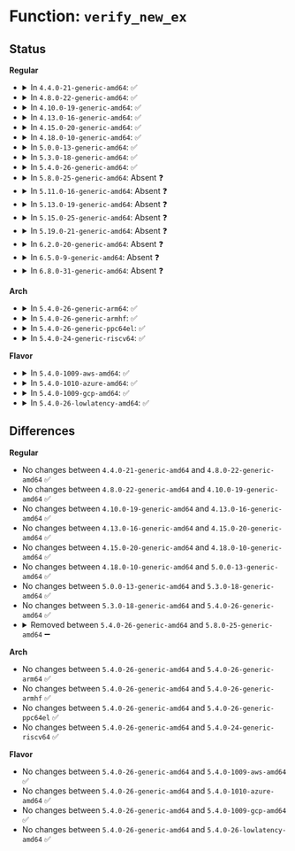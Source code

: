# Function: <code>verify_new_ex</code>

## Status
<b>Regular</b>
<ul>
<li>
<details>
<summary>In <code>4.4.0-21-generic-amd64</code>: ✅</summary>

```c
bool verify_new_ex(struct dev_cgroup * dev_cgroup, struct dev_exception_item * refex, enum devcg_behavior behavior)
```

```json
{
  "name": "verify_new_ex",
  "collision_type": "Unique Static",
  "inline_type": "No",
  "funcs": [
    {
      "addr": 18446744071582602688,
      "name": "verify_new_ex",
      "external": false,
      "loc": "security/device_cgroup.c:398",
      "file": "security/device_cgroup.c",
      "inline": "seen, unknown",
      "caller_inline": [],
      "caller_func": [
        "security/device_cgroup.c:devcgroup_access_write",
        "security/device_cgroup.c:devcgroup_access_write"
      ]
    }
  ],
  "symbols": [
    {
      "addr": 18446744071582602688,
      "name": "verify_new_ex",
      "section": ".text",
      "bind": "STB_LOCAL",
      "size": 92
    }
  ]
}
```
</details>
</li>
<li>
<details>
<summary>In <code>4.8.0-22-generic-amd64</code>: ✅</summary>

```c
bool verify_new_ex(struct dev_cgroup * dev_cgroup, struct dev_exception_item * refex, enum devcg_behavior behavior)
```

```json
{
  "name": "verify_new_ex",
  "collision_type": "Unique Static",
  "inline_type": "No",
  "funcs": [
    {
      "addr": 18446744071582847760,
      "name": "verify_new_ex",
      "external": false,
      "loc": "security/device_cgroup.c:398",
      "file": "security/device_cgroup.c",
      "inline": "seen, unknown",
      "caller_inline": [],
      "caller_func": [
        "security/device_cgroup.c:devcgroup_access_write",
        "security/device_cgroup.c:devcgroup_access_write"
      ]
    }
  ],
  "symbols": [
    {
      "addr": 18446744071582847760,
      "name": "verify_new_ex",
      "section": ".text",
      "bind": "STB_LOCAL",
      "size": 92
    }
  ]
}
```
</details>
</li>
<li>
<details>
<summary>In <code>4.10.0-19-generic-amd64</code>: ✅</summary>

```c
bool verify_new_ex(struct dev_cgroup * dev_cgroup, struct dev_exception_item * refex, enum devcg_behavior behavior)
```

```json
{
  "name": "verify_new_ex",
  "collision_type": "Unique Static",
  "inline_type": "No",
  "funcs": [
    {
      "addr": 18446744071582943808,
      "name": "verify_new_ex",
      "external": false,
      "loc": "security/device_cgroup.c:398",
      "file": "security/device_cgroup.c",
      "inline": "seen, unknown",
      "caller_inline": [],
      "caller_func": [
        "security/device_cgroup.c:devcgroup_access_write",
        "security/device_cgroup.c:devcgroup_access_write"
      ]
    }
  ],
  "symbols": [
    {
      "addr": 18446744071582943808,
      "name": "verify_new_ex",
      "section": ".text",
      "bind": "STB_LOCAL",
      "size": 92
    }
  ]
}
```
</details>
</li>
<li>
<details>
<summary>In <code>4.13.0-16-generic-amd64</code>: ✅</summary>

```c
bool verify_new_ex(struct dev_cgroup * dev_cgroup, struct dev_exception_item * refex, enum devcg_behavior behavior)
```

```json
{
  "name": "verify_new_ex",
  "collision_type": "Unique Static",
  "inline_type": "No",
  "funcs": [
    {
      "addr": 18446744071582993888,
      "name": "verify_new_ex",
      "external": false,
      "loc": "security/device_cgroup.c:398",
      "file": "security/device_cgroup.c",
      "inline": "seen, unknown",
      "caller_inline": [],
      "caller_func": [
        "security/device_cgroup.c:devcgroup_access_write",
        "security/device_cgroup.c:devcgroup_access_write"
      ]
    }
  ],
  "symbols": [
    {
      "addr": 18446744071582993888,
      "name": "verify_new_ex",
      "section": ".text",
      "bind": "STB_LOCAL",
      "size": 92
    }
  ]
}
```
</details>
</li>
<li>
<details>
<summary>In <code>4.15.0-20-generic-amd64</code>: ✅</summary>

```c
bool verify_new_ex(struct dev_cgroup * dev_cgroup, struct dev_exception_item * refex, enum devcg_behavior behavior)
```

```json
{
  "name": "verify_new_ex",
  "collision_type": "Unique Static",
  "inline_type": "No",
  "funcs": [
    {
      "addr": 18446744071583158256,
      "name": "verify_new_ex",
      "external": false,
      "loc": "security/device_cgroup.c:390",
      "file": "security/device_cgroup.c",
      "inline": "seen, unknown",
      "caller_inline": [],
      "caller_func": [
        "security/device_cgroup.c:devcgroup_access_write",
        "security/device_cgroup.c:devcgroup_access_write"
      ]
    }
  ],
  "symbols": [
    {
      "addr": 18446744071583158256,
      "name": "verify_new_ex",
      "section": ".text",
      "bind": "STB_LOCAL",
      "size": 92
    }
  ]
}
```
</details>
</li>
<li>
<details>
<summary>In <code>4.18.0-10-generic-amd64</code>: ✅</summary>

```c
bool verify_new_ex(struct dev_cgroup * dev_cgroup, struct dev_exception_item * refex, enum devcg_behavior behavior)
```

```json
{
  "name": "verify_new_ex",
  "collision_type": "Unique Static",
  "inline_type": "No",
  "funcs": [
    {
      "addr": 18446744071583363760,
      "name": "verify_new_ex",
      "external": false,
      "loc": "security/device_cgroup.c:390",
      "file": "security/device_cgroup.c",
      "inline": "seen, unknown",
      "caller_inline": [],
      "caller_func": [
        "security/device_cgroup.c:devcgroup_access_write",
        "security/device_cgroup.c:devcgroup_access_write"
      ]
    }
  ],
  "symbols": [
    {
      "addr": 18446744071583363760,
      "name": "verify_new_ex",
      "section": ".text",
      "bind": "STB_LOCAL",
      "size": 92
    }
  ]
}
```
</details>
</li>
<li>
<details>
<summary>In <code>5.0.0-13-generic-amd64</code>: ✅</summary>

```c
bool verify_new_ex(struct dev_cgroup * dev_cgroup, struct dev_exception_item * refex, enum devcg_behavior behavior)
```

```json
{
  "name": "verify_new_ex",
  "collision_type": "Unique Static",
  "inline_type": "No",
  "funcs": [
    {
      "addr": 18446744071583482512,
      "name": "verify_new_ex",
      "external": false,
      "loc": "security/device_cgroup.c:390",
      "file": "security/device_cgroup.c",
      "inline": "seen, unknown",
      "caller_inline": [],
      "caller_func": [
        "security/device_cgroup.c:devcgroup_access_write",
        "security/device_cgroup.c:devcgroup_access_write"
      ]
    }
  ],
  "symbols": [
    {
      "addr": 18446744071583482512,
      "name": "verify_new_ex",
      "section": ".text",
      "bind": "STB_LOCAL",
      "size": 92
    }
  ]
}
```
</details>
</li>
<li>
<details>
<summary>In <code>5.3.0-18-generic-amd64</code>: ✅</summary>

```c
bool verify_new_ex(struct dev_cgroup * dev_cgroup, struct dev_exception_item * refex, enum devcg_behavior behavior)
```

```json
{
  "name": "verify_new_ex",
  "collision_type": "Unique Static",
  "inline_type": "No",
  "funcs": [
    {
      "addr": 18446744071583668592,
      "name": "verify_new_ex",
      "external": false,
      "loc": "security/device_cgroup.c:389",
      "file": "security/device_cgroup.c",
      "inline": "seen, unknown",
      "caller_inline": [],
      "caller_func": [
        "security/device_cgroup.c:devcgroup_access_write",
        "security/device_cgroup.c:devcgroup_access_write"
      ]
    }
  ],
  "symbols": [
    {
      "addr": 18446744071583668592,
      "name": "verify_new_ex",
      "section": ".text",
      "bind": "STB_LOCAL",
      "size": 95
    }
  ]
}
```
</details>
</li>
<li>
<details>
<summary>In <code>5.4.0-26-generic-amd64</code>: ✅</summary>

```c
bool verify_new_ex(struct dev_cgroup * dev_cgroup, struct dev_exception_item * refex, enum devcg_behavior behavior)
```

```json
{
  "name": "verify_new_ex",
  "collision_type": "Unique Static",
  "inline_type": "No",
  "funcs": [
    {
      "addr": 18446744071583775600,
      "name": "verify_new_ex",
      "external": false,
      "loc": "security/device_cgroup.c:389",
      "file": "security/device_cgroup.c",
      "inline": "seen, unknown",
      "caller_inline": [],
      "caller_func": [
        "security/device_cgroup.c:devcgroup_access_write",
        "security/device_cgroup.c:devcgroup_access_write"
      ]
    }
  ],
  "symbols": [
    {
      "addr": 18446744071583775600,
      "name": "verify_new_ex",
      "section": ".text",
      "bind": "STB_LOCAL",
      "size": 95
    }
  ]
}
```
</details>
</li>
<li>
<details>
<summary>In <code>5.8.0-25-generic-amd64</code>: Absent ❓</summary>

```json
{
  "name": "verify_new_ex",
  "collision_type": "Unique Static",
  "inline_type": "Full",
  "funcs": [
    {
      "addr": 18446744071584168399,
      "name": "verify_new_ex",
      "external": false,
      "loc": "security/device_cgroup.c:392",
      "file": "security/device_cgroup.c",
      "inline": "not declared, inlined",
      "caller_inline": [
        "security/device_cgroup.c:devcgroup_update_access",
        "security/device_cgroup.c:revalidate_active_exceptions"
      ],
      "caller_func": []
    }
  ],
  "symbols": []
}
```
</details>
</li>
<li>
<details>
<summary>In <code>5.11.0-16-generic-amd64</code>: Absent ❓</summary>

```json
{
  "name": "verify_new_ex",
  "collision_type": "Unique Static",
  "inline_type": "Full",
  "funcs": [
    {
      "addr": 18446744071584287519,
      "name": "verify_new_ex",
      "external": false,
      "loc": "security/device_cgroup.c:392",
      "file": "security/device_cgroup.c",
      "inline": "not declared, inlined",
      "caller_inline": [
        "security/device_cgroup.c:devcgroup_update_access",
        "security/device_cgroup.c:revalidate_active_exceptions"
      ],
      "caller_func": []
    }
  ],
  "symbols": []
}
```
</details>
</li>
<li>
<details>
<summary>In <code>5.13.0-19-generic-amd64</code>: Absent ❓</summary>

```json
{
  "name": "verify_new_ex",
  "collision_type": "Unique Static",
  "inline_type": "Full",
  "funcs": [
    {
      "addr": 18446744071584312603,
      "name": "verify_new_ex",
      "external": false,
      "loc": "security/device_cgroup.c:392",
      "file": "security/device_cgroup.c",
      "inline": "not declared, inlined",
      "caller_inline": [
        "security/device_cgroup.c:devcgroup_update_access",
        "security/device_cgroup.c:propagate_exception"
      ],
      "caller_func": []
    }
  ],
  "symbols": []
}
```
</details>
</li>
<li>
<details>
<summary>In <code>5.15.0-25-generic-amd64</code>: Absent ❓</summary>

```json
{
  "name": "verify_new_ex",
  "collision_type": "Unique Static",
  "inline_type": "Full",
  "funcs": [
    {
      "addr": 18446744071584699491,
      "name": "verify_new_ex",
      "external": false,
      "loc": "security/device_cgroup.c:392",
      "file": "security/device_cgroup.c",
      "inline": "not declared, inlined",
      "caller_inline": [
        "security/device_cgroup.c:devcgroup_update_access",
        "security/device_cgroup.c:propagate_exception"
      ],
      "caller_func": []
    }
  ],
  "symbols": []
}
```
</details>
</li>
<li>
<details>
<summary>In <code>5.19.0-21-generic-amd64</code>: Absent ❓</summary>

```json
{
  "name": "verify_new_ex",
  "collision_type": "Unique Static",
  "inline_type": "Full",
  "funcs": [
    {
      "addr": 18446744071585363612,
      "name": "verify_new_ex",
      "external": false,
      "loc": "security/device_cgroup.c:393",
      "file": "security/device_cgroup.c",
      "inline": "not declared, inlined",
      "caller_inline": [
        "security/device_cgroup.c:devcgroup_update_access",
        "security/device_cgroup.c:propagate_exception"
      ],
      "caller_func": []
    }
  ],
  "symbols": []
}
```
</details>
</li>
<li>
<details>
<summary>In <code>6.2.0-20-generic-amd64</code>: Absent ❓</summary>

```json
{
  "name": "verify_new_ex",
  "collision_type": "Unique Static",
  "inline_type": "Full",
  "funcs": [
    {
      "addr": 18446744071586113963,
      "name": "verify_new_ex",
      "external": false,
      "loc": "security/device_cgroup.c:404",
      "file": "security/device_cgroup.c",
      "inline": "not declared, inlined",
      "caller_inline": [
        "security/device_cgroup.c:devcgroup_update_access",
        "security/device_cgroup.c:propagate_exception"
      ],
      "caller_func": []
    }
  ],
  "symbols": []
}
```
</details>
</li>
<li>
<details>
<summary>In <code>6.5.0-9-generic-amd64</code>: Absent ❓</summary>

```json
{
  "name": "verify_new_ex",
  "collision_type": "Unique Static",
  "inline_type": "Full",
  "funcs": [
    {
      "addr": 18446744071586352791,
      "name": "verify_new_ex",
      "external": false,
      "loc": "security/device_cgroup.c:404",
      "file": "security/device_cgroup.c",
      "inline": "not declared, inlined",
      "caller_inline": [
        "security/device_cgroup.c:devcgroup_update_access",
        "security/device_cgroup.c:propagate_exception"
      ],
      "caller_func": []
    }
  ],
  "symbols": []
}
```
</details>
</li>
<li>
<details>
<summary>In <code>6.8.0-31-generic-amd64</code>: Absent ❓</summary>

```json
{
  "name": "verify_new_ex",
  "collision_type": "Unique Static",
  "inline_type": "Full",
  "funcs": [
    {
      "addr": 18446744071586619895,
      "name": "verify_new_ex",
      "external": false,
      "loc": "security/device_cgroup.c:404",
      "file": "security/device_cgroup.c",
      "inline": "not declared, inlined",
      "caller_inline": [
        "security/device_cgroup.c:devcgroup_update_access",
        "security/device_cgroup.c:propagate_exception"
      ],
      "caller_func": []
    }
  ],
  "symbols": []
}
```
</details>
</li>
</ul>
<b>Arch</b>
<ul>
<li>
<details>
<summary>In <code>5.4.0-26-generic-arm64</code>: ✅</summary>

```c
bool verify_new_ex(struct dev_cgroup * dev_cgroup, struct dev_exception_item * refex, enum devcg_behavior behavior)
```

```json
{
  "name": "verify_new_ex",
  "collision_type": "Unique Static",
  "inline_type": "No",
  "funcs": [
    {
      "addr": 18446603336495577440,
      "name": "verify_new_ex",
      "external": false,
      "loc": "security/device_cgroup.c:389",
      "file": "security/device_cgroup.c",
      "inline": "seen, unknown",
      "caller_inline": [],
      "caller_func": [
        "security/device_cgroup.c:devcgroup_access_write",
        "security/device_cgroup.c:devcgroup_access_write"
      ]
    }
  ],
  "symbols": [
    {
      "addr": 18446603336495577440,
      "name": "verify_new_ex",
      "section": ".text",
      "bind": "STB_LOCAL",
      "size": 144
    }
  ]
}
```
</details>
</li>
<li>
<details>
<summary>In <code>5.4.0-26-generic-armhf</code>: ✅</summary>

```c
bool verify_new_ex(struct dev_cgroup * dev_cgroup, struct dev_exception_item * refex, enum devcg_behavior behavior)
```

```json
{
  "name": "verify_new_ex",
  "collision_type": "Unique Static",
  "inline_type": "No",
  "funcs": [
    {
      "addr": 3228939468,
      "name": "verify_new_ex",
      "external": false,
      "loc": "security/device_cgroup.c:389",
      "file": "security/device_cgroup.c",
      "inline": "seen, unknown",
      "caller_inline": [],
      "caller_func": [
        "security/device_cgroup.c:devcgroup_access_write",
        "security/device_cgroup.c:devcgroup_access_write"
      ]
    }
  ],
  "symbols": [
    {
      "addr": 3228939468,
      "name": "verify_new_ex",
      "section": ".text",
      "bind": "STB_LOCAL",
      "size": 120
    }
  ]
}
```
</details>
</li>
<li>
<details>
<summary>In <code>5.4.0-26-generic-ppc64el</code>: ✅</summary>

```c
bool verify_new_ex(struct dev_cgroup * dev_cgroup, struct dev_exception_item * refex, enum devcg_behavior behavior)
```

```json
{
  "name": "verify_new_ex",
  "collision_type": "Unique Static",
  "inline_type": "No",
  "funcs": [
    {
      "addr": 13835058055289674240,
      "name": "verify_new_ex",
      "external": false,
      "loc": "security/device_cgroup.c:389",
      "file": "security/device_cgroup.c",
      "inline": "seen, unknown",
      "caller_inline": [],
      "caller_func": [
        "security/device_cgroup.c:devcgroup_access_write",
        "security/device_cgroup.c:devcgroup_access_write"
      ]
    }
  ],
  "symbols": [
    {
      "addr": 13835058055289674240,
      "name": "verify_new_ex",
      "section": ".text",
      "bind": "STB_LOCAL",
      "size": 152
    }
  ]
}
```
</details>
</li>
<li>
<details>
<summary>In <code>5.4.0-24-generic-riscv64</code>: ✅</summary>

```c
bool verify_new_ex(struct dev_cgroup * dev_cgroup, struct dev_exception_item * refex, enum devcg_behavior behavior)
```

```json
{
  "name": "verify_new_ex",
  "collision_type": "Unique Static",
  "inline_type": "No",
  "funcs": [
    {
      "addr": 18446743936274744326,
      "name": "verify_new_ex",
      "external": false,
      "loc": "security/device_cgroup.c:389",
      "file": "security/device_cgroup.c",
      "inline": "seen, unknown",
      "caller_inline": [],
      "caller_func": [
        "security/device_cgroup.c:devcgroup_access_write",
        "security/device_cgroup.c:devcgroup_access_write"
      ]
    }
  ],
  "symbols": [
    {
      "addr": 18446743936274744326,
      "name": "verify_new_ex",
      "section": ".text",
      "bind": "STB_LOCAL",
      "size": 130
    }
  ]
}
```
</details>
</li>
</ul>
<b>Flavor</b>
<ul>
<li>
<details>
<summary>In <code>5.4.0-1009-aws-amd64</code>: ✅</summary>

```c
bool verify_new_ex(struct dev_cgroup * dev_cgroup, struct dev_exception_item * refex, enum devcg_behavior behavior)
```

```json
{
  "name": "verify_new_ex",
  "collision_type": "Unique Static",
  "inline_type": "No",
  "funcs": [
    {
      "addr": 18446744071583744336,
      "name": "verify_new_ex",
      "external": false,
      "loc": "security/device_cgroup.c:389",
      "file": "security/device_cgroup.c",
      "inline": "seen, unknown",
      "caller_inline": [],
      "caller_func": [
        "security/device_cgroup.c:devcgroup_access_write",
        "security/device_cgroup.c:devcgroup_access_write"
      ]
    }
  ],
  "symbols": [
    {
      "addr": 18446744071583744336,
      "name": "verify_new_ex",
      "section": ".text",
      "bind": "STB_LOCAL",
      "size": 95
    }
  ]
}
```
</details>
</li>
<li>
<details>
<summary>In <code>5.4.0-1010-azure-amd64</code>: ✅</summary>

```c
bool verify_new_ex(struct dev_cgroup * dev_cgroup, struct dev_exception_item * refex, enum devcg_behavior behavior)
```

```json
{
  "name": "verify_new_ex",
  "collision_type": "Unique Static",
  "inline_type": "No",
  "funcs": [
    {
      "addr": 18446744071583681392,
      "name": "verify_new_ex",
      "external": false,
      "loc": "security/device_cgroup.c:389",
      "file": "security/device_cgroup.c",
      "inline": "seen, unknown",
      "caller_inline": [],
      "caller_func": [
        "security/device_cgroup.c:devcgroup_access_write",
        "security/device_cgroup.c:devcgroup_access_write"
      ]
    }
  ],
  "symbols": [
    {
      "addr": 18446744071583681392,
      "name": "verify_new_ex",
      "section": ".text",
      "bind": "STB_LOCAL",
      "size": 95
    }
  ]
}
```
</details>
</li>
<li>
<details>
<summary>In <code>5.4.0-1009-gcp-amd64</code>: ✅</summary>

```c
bool verify_new_ex(struct dev_cgroup * dev_cgroup, struct dev_exception_item * refex, enum devcg_behavior behavior)
```

```json
{
  "name": "verify_new_ex",
  "collision_type": "Unique Static",
  "inline_type": "No",
  "funcs": [
    {
      "addr": 18446744071583728112,
      "name": "verify_new_ex",
      "external": false,
      "loc": "security/device_cgroup.c:389",
      "file": "security/device_cgroup.c",
      "inline": "seen, unknown",
      "caller_inline": [],
      "caller_func": [
        "security/device_cgroup.c:devcgroup_access_write",
        "security/device_cgroup.c:devcgroup_access_write"
      ]
    }
  ],
  "symbols": [
    {
      "addr": 18446744071583728112,
      "name": "verify_new_ex",
      "section": ".text",
      "bind": "STB_LOCAL",
      "size": 95
    }
  ]
}
```
</details>
</li>
<li>
<details>
<summary>In <code>5.4.0-26-lowlatency-amd64</code>: ✅</summary>

```c
bool verify_new_ex(struct dev_cgroup * dev_cgroup, struct dev_exception_item * refex, enum devcg_behavior behavior)
```

```json
{
  "name": "verify_new_ex",
  "collision_type": "Unique Static",
  "inline_type": "No",
  "funcs": [
    {
      "addr": 18446744071583828864,
      "name": "verify_new_ex",
      "external": false,
      "loc": "security/device_cgroup.c:389",
      "file": "security/device_cgroup.c",
      "inline": "seen, unknown",
      "caller_inline": [],
      "caller_func": [
        "security/device_cgroup.c:devcgroup_access_write",
        "security/device_cgroup.c:devcgroup_access_write"
      ]
    }
  ],
  "symbols": [
    {
      "addr": 18446744071583828864,
      "name": "verify_new_ex",
      "section": ".text",
      "bind": "STB_LOCAL",
      "size": 95
    }
  ]
}
```
</details>
</li>
</ul>

## Differences
<b>Regular</b>
<ul>
<li>
No changes between <code>4.4.0-21-generic-amd64</code> and <code>4.8.0-22-generic-amd64</code> ✅
</li>
<li>
No changes between <code>4.8.0-22-generic-amd64</code> and <code>4.10.0-19-generic-amd64</code> ✅
</li>
<li>
No changes between <code>4.10.0-19-generic-amd64</code> and <code>4.13.0-16-generic-amd64</code> ✅
</li>
<li>
No changes between <code>4.13.0-16-generic-amd64</code> and <code>4.15.0-20-generic-amd64</code> ✅
</li>
<li>
No changes between <code>4.15.0-20-generic-amd64</code> and <code>4.18.0-10-generic-amd64</code> ✅
</li>
<li>
No changes between <code>4.18.0-10-generic-amd64</code> and <code>5.0.0-13-generic-amd64</code> ✅
</li>
<li>
No changes between <code>5.0.0-13-generic-amd64</code> and <code>5.3.0-18-generic-amd64</code> ✅
</li>
<li>
No changes between <code>5.3.0-18-generic-amd64</code> and <code>5.4.0-26-generic-amd64</code> ✅
</li>
<li>
<details>
<summary>Removed between <code>5.4.0-26-generic-amd64</code> and <code>5.8.0-25-generic-amd64</code> ➖</summary>

```c
bool verify_new_ex(struct dev_cgroup * dev_cgroup, struct dev_exception_item * refex, enum devcg_behavior behavior)
```
</details>
</li>
</ul>
<b>Arch</b>
<ul>
<li>
No changes between <code>5.4.0-26-generic-amd64</code> and <code>5.4.0-26-generic-arm64</code> ✅
</li>
<li>
No changes between <code>5.4.0-26-generic-amd64</code> and <code>5.4.0-26-generic-armhf</code> ✅
</li>
<li>
No changes between <code>5.4.0-26-generic-amd64</code> and <code>5.4.0-26-generic-ppc64el</code> ✅
</li>
<li>
No changes between <code>5.4.0-26-generic-amd64</code> and <code>5.4.0-24-generic-riscv64</code> ✅
</li>
</ul>
<b>Flavor</b>
<ul>
<li>
No changes between <code>5.4.0-26-generic-amd64</code> and <code>5.4.0-1009-aws-amd64</code> ✅
</li>
<li>
No changes between <code>5.4.0-26-generic-amd64</code> and <code>5.4.0-1010-azure-amd64</code> ✅
</li>
<li>
No changes between <code>5.4.0-26-generic-amd64</code> and <code>5.4.0-1009-gcp-amd64</code> ✅
</li>
<li>
No changes between <code>5.4.0-26-generic-amd64</code> and <code>5.4.0-26-lowlatency-amd64</code> ✅
</li>
</ul>
